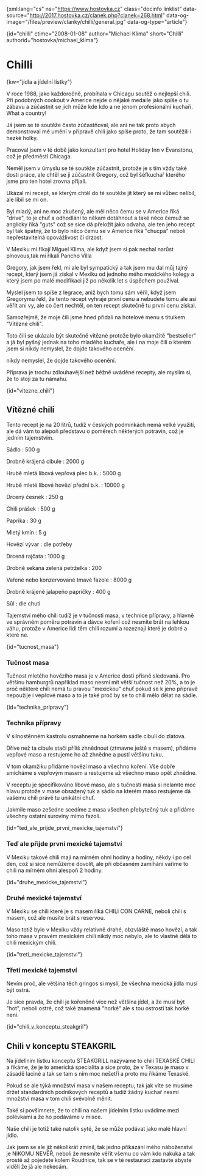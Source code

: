 
{xml:lang="cs" ns="https://www.hostovka.cz" class="docinfo linklist" data-source="http://2017.hostovka.cz/clanek.php?clanek=268.html" data-og-image="/files/preview/clanky/chilli/general.jpg" data-og-type="article"}

{id="chilli" ctime="2008-01-08" author="Michael Klíma" short="Chilli" authorid="hostovka/michael_klima"}

# Chilli

<!-- generated attribute kw by user_udpatekw.sh on 2019-03-11, do not edit -->

{kw="jídla a jídelní lístky"}

V roce 1988, jako každoročně, probíhala v Chicagu soutěž o nejlepší chili. Při podobných cookout v Americe nejde o nějaké medaile jako spíše o tu zábavu a zúčastnit se jich může kde kdo a ne jenom profesionální kuchaři. What a country!

Já jsem se té soutěže často zúčastňoval, ale ani ne tak proto abych demonstroval mé umění v přípravě chili jako spíše proto, že tam soutěžili i hezké holky.

Pracoval jsem v té době jako konzultant pro hotel Holiday Inn v Evanstonu, což je předměstí Chicaga.

Neměl jsem v úmyslu se té soutěže zúčastnit, protože je s tím vždy také dosti práce, ale chtěl se ji zúčastnit Gregory, což byl šéfkuchař kterého jsme pro ten hotel zrovna přijali.

Ukázal mi recept, se kterým chtěl do té soutěže jít kter‎ý se mi vůbec nelíbil, ale líbil se mi on.

Byl mladý, ani ne moc zkušený, ale měl něco čemu se v Americe říká "drive", to je chuť a odhodlání to někam dotáhnout a také něco čemuž se anglicky říká "guts" což se sice dá přeložit jako odvaha, ale ten jeho recept byl tak špatný, že to bylo něco čemu se v Americe říká "chucpa" neboli nepřestavitelná opovážlivost či drzost.

V Mexiku mi říkají Miguel Klima, ale když jsem si pak nechal narůst plnovous,tak mi říkali Pancho Villa

Gregory, jak jsem řekl, mi ale byl sympatický a tak jsem mu dal můj tajný recept, který jsem já získal v Mexiku od jednoho mého mexického kolegy a který jsem po malé modifikaci již po několik let s úspěchem používal.

Myslel jsem to spíše z legrace, aniž bych tomu sám věřil, když jsem Gregorymu řekl, že tento recept vyhraje první cenu a nebudete tomu ale asi věřit ani vy, ale co čert nechtěl, on ten recept skutečně tu první cenu získal.

Samozřejmě, že moje čili jsme hned přidali na hotelové menu s titulkem "Vítězné chili".

Toto čili se ukázalo být skutečně vítězné protože bylo okamžitě "bestseller" a já byl pyšný jednak na toho mladého kuchaře, ale i na moje čili o kterém jsem si nikdy nemyslel, že dojde takového ocenění.

nikdy nemyslel, že dojde takového ocenění.

Příprava je trochu zdlouhavější než běžně uváděné recepty, ale myslím si, že to stojí za tu námahu.

{id="vitezne_chili"}

## Vítězné chili

Tento recept je na 20 litrů, tudíž v česk‎ých podmínkách nemá velké využití, ale dá vám to alepoň představu o poměrech některých potravin, což je jedním tajemstvím.

Sádlo
:   500 g

Drobně krájená cibule
:   2000 g

Hrubě mletá libová vepřová plec b.k.
:   5000 g

Hrubě mleté libové hovězí přední b.k.
:   10000 g

Drcený česnek
:   250 g

Chili prášek
:   500 g

Paprika
:   30 g

Mletý kmín
:   5 g

Hovězí vývar
:   dle potřeby

Drcená rajčata
:   1000 g

Drobně sekaná zelená petrželka
:   200

Vařené nebo konzervované tmavé fazole
:   8000 g

Drobně krájené jalapeño papričky
:   400 g

Sůl
:   dle chuti

Tajemství mého chili tudíž je v tučnosti masa, v technice přípravy, a hlavně ve správném poměru potravin a dávce koření což nesmíte brát na lehkou váhu, protože v Americe lidi těm chili rozumí a rozeznají které je dobré a které ne.

{id="tucnost_masa"}

### Tučnost masa

Tučnost mletého hovězího masa je v Americe dosti přísně sledovaná. Pro většinu hamburgrů například maso nesmí mít větší tučnost než 20%, a to je proč některé chili nemá tu pravou "mexickou" chuť pokud se k jeno přípravě nepoužije i vepřové maso a to je také proč by se to chili mělo dělat na sádle.

{id="technika_pripravy"}

### Technika přípravy

V silnostěnném kastrolu osmahneme na horkém sádle cibuli do zlatova.

Dříve než ta cibule stačí příliš zhnědnout (ztmavne ještě s masem), přidáme vepřové maso a restujeme ho až zhnědne a pustí většinu tuku.

V tom okamžiku přidáme hovězí maso a všechno koření. Vše dobře smícháme s vepřovým masem a restujeme až všechno maso opět zhnědne.

V receptu je specifikováno libové maso, ale s tučností masa si nelamte moc hlavu protože v mase obsažený tuk a sádlo na kterém maso restujeme dá vašemu chili právě tu unikátní chuť.

Jakmile maso zešedne scedíme z masa všechen přebytečný tuk a přidáme všechny ostatní suroviny mimo fazolí.

{id="ted\_ale\_prijde\_prvni\_mexicke_tajemstvi"}

### Teď ale přijde první mexické tajemství

V Mexiku takové chili mají na mírném ohni hodiny a hodiny, někdy i po cel‎ den, což si sice nemůžeme dovolit, ale při občasném zamíhání vaříme to chili na mírném ohni alespoň 2 hodiny.

{id="druhe\_mexicke\_tajemstvi"}

### Druhé mexické tajemství

V Mexiku se chili které je s masem říká CHILI CON CARNE, neboli chili s masem, což ale musíte brát s reservou.

Maso totiž bylo v Mexiku vždy relativně drahé, obzvláště maso hovězí, a tak toho masa v pravém mexickém chili nikdy moc nebylo, ale to vlastně dělá to chili mexickým chili.

{id="treti\_mexicke\_tajemstvi"}

### Třetí mexické tajemství

Nevím proč, ale většina těch gringos si myslí, že všechna mexická jídla musí být ostrá.

Je sice pravda, že chili je kořeněné více než většina jídel, a že musí být "hot", neboli ostré, což také znamená "horké" ale s tou ostrostí tak horké není.

{id="chili\_v\_konceptu_steakgril"}

## Chili v konceptu STEAKGRIL

Na jídellním lístku konceptu STEAKGRILL nazýváme to chili TEXASKÉ CHILI a říkáme, že je to americká specialita a sice proto, že v Texasu je maso v zásadě laciné a tak se tam s ním moc nešetří a proto mu říkáme Texaské.

Pokud se ale týká množství masa v našem receptu, tak jak víte se musíme držet standardních podnikových receptů a tudíž žádný kuchař nesmí množství masa v tom chili svévolně měnit.

Také si povšimnete, že to chili na našem jídelním lístku uvádíme mezi polévkami a že ho podáváme v misce.

Naše chili je totiž také natolik syté, že se může podávat jako malé hlavní jídlo.

Jak jsem se ale již několikrát zmínil, tak jedno přikázání mého náboženství je NIKOMU NEVĚŘ, neboli že nesmíte věřit všemu co vám kdo nakuká a tak prostě až pojedete kolem Roudnice, tak se v té restauraci zastavte abyste viděli že já ale nekecám.


